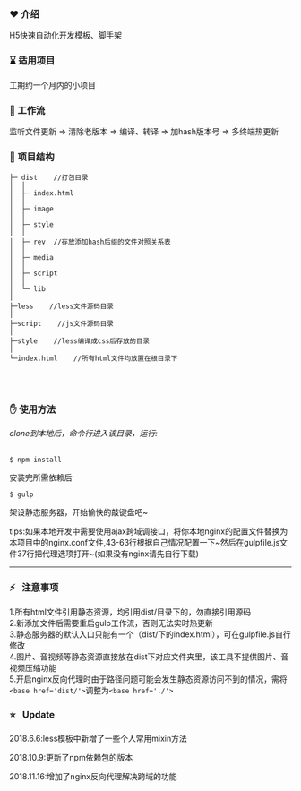 ### :heart:    介绍

H5快速自动化开发模板、脚手架

### :hourglass:    适用项目

工期约一个月内的小项目

### :muscle:    工作流

监听文件更新 => 清除老版本 => 编译、转译 => 加hash版本号 => 多终端热更新

### :deciduous_tree:    项目结构

```
├─ dist    //打包目录
│  │
│  ├─ index.html
│  │
│  ├─ image
│  │
│  ├─ style
│  │
│  ├─ rev  //存放添加hash后缀的文件对照关系表
│  │
│  ├─ media
│  │
│  ├─ script
│  │
│  └─ lib
│
├─less    //less文件源码目录
│
├─script    //js文件源码目录
│
├─style    //less编译成css后存放的目录
│
└─index.html    //所有html文件均放置在根目录下
```

<br>
<br>

### :hand:    使用方法

*clone到本地后，命令行进入该目录，运行:*<br>
<br>

`$ npm install `

安装完所需依赖后

`$ gulp`

架设静态服务器，开始愉快的敲键盘吧~

tips:如果本地开发中需要使用ajax跨域调接口，将你本地nginx的配置文件替换为本项目中的nginx.conf文件,43-63行根据自己情况配置一下~然后在gulpfile.js文件37行把代理选项打开~(如果没有nginx请先自行下载)

---

### :zap:   注意事项

1.所有html文件引用静态资源，均引用dist/目录下的，勿直接引用源码<br>
2.新添加文件后需要重启gulp工作流，否则无法实时热更新<br>
3.静态服务器的默认入口只能有一个（dist/下的index.html），可在gulpfile.js自行修改<br>
4.图片、音视频等静态资源直接放在dist下对应文件夹里，该工具不提供图片、音视频压缩功能<br>
5.开启nginx反向代理时由于路径问题可能会发生静态资源访问不到的情况，需将`<base href='dist/'>`调整为`<base href='./'>`



### :star:   Update

2018.6.6:less模板中新增了一些个人常用mixin方法

2018.10.9:更新了npm依赖包的版本

2018.11.16:增加了nginx反向代理解决跨域的功能


